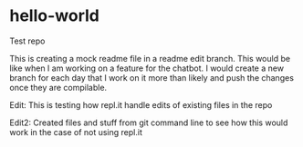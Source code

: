 # hello-world
Test repo

This is creating a mock readme file in a readme edit branch. This would be like when I am working on a feature for the 
chatbot. I would create a new branch for each day that I work on it more than likely and push the changes once they are
compilable.

Edit: This is testing how repl.it handle edits of existing files in the repo

Edit2: Created files and stuff from git command line to see how this would work in the case of not using repl.it
